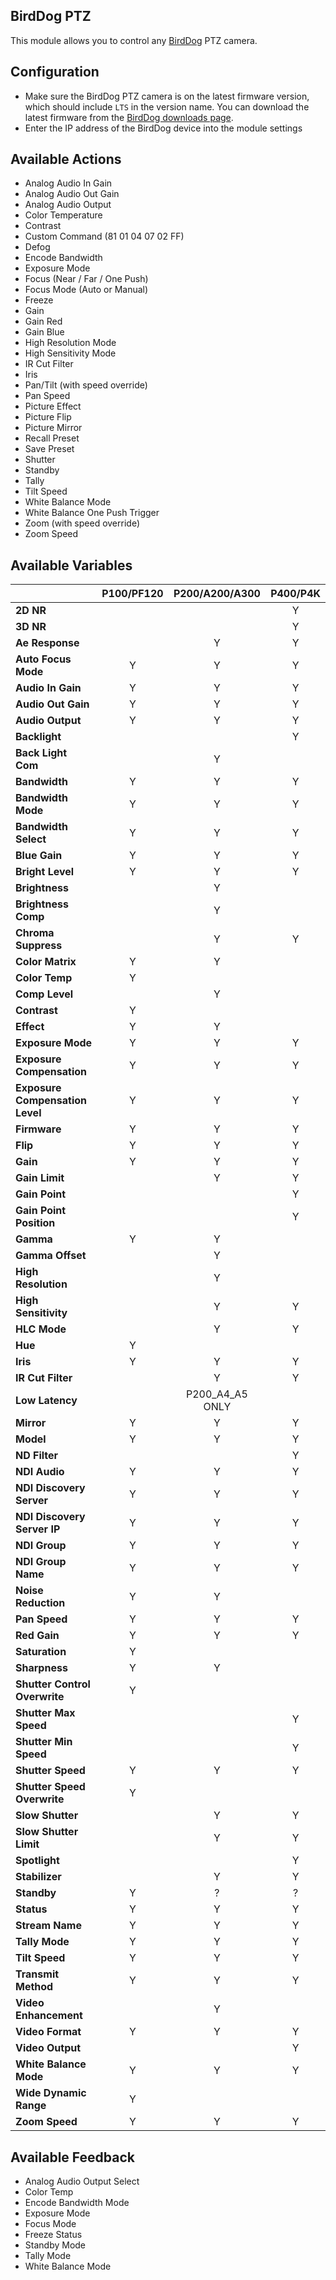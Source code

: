 ## BirdDog PTZ

This module allows you to control any [BirdDog](https://birddog.tv/ptz-range/) PTZ camera.

## Configuration

- Make sure the BirdDog PTZ camera is on the latest firmware version, which should include `LTS` in the version name. You can download the latest firmware from the [BirdDog downloads page](https://birddog.tv/downloads/).
- Enter the IP address of the BirdDog device into the module settings

## Available Actions

- Analog Audio In Gain
- Analog Audio Out Gain
- Analog Audio Output
- Color Temperature
- Contrast
- Custom Command (81 01 04 07 02 FF)
- Defog
- Encode Bandwidth
- Exposure Mode
- Focus (Near / Far / One Push)
- Focus Mode (Auto or Manual)
- Freeze
- Gain
- Gain Red
- Gain Blue
- High Resolution Mode
- High Sensitivity Mode
- IR Cut Filter
- Iris
- Pan/Tilt (with speed override)
- Pan Speed
- Picture Effect
- Picture Flip
- Picture Mirror
- Recall Preset
- Save Preset
- Shutter
- Standby
- Tally
- Tilt Speed
- White Balance Mode
- White Balance One Push Trigger
- Zoom (with speed override)
- Zoom Speed

## Available Variables

|                                 | **P100/PF120** | **P200/A200/A300** | **P400/P4K** |
| ------------------------------- | :------------: | :----------------: | :----------: |
| **2D NR**                       |                |                    |      Y       |
| **3D NR**                       |                |                    |      Y       |
| **Ae Response**                 |                |         Y          |      Y       |
| **Auto Focus Mode**             |       Y        |         Y          |      Y       |
| **Audio In Gain**               |       Y        |         Y          |      Y       |
| **Audio Out Gain**              |       Y        |         Y          |      Y       |
| **Audio Output**                |       Y        |         Y          |      Y       |
| **Backlight**                   |                |                    |      Y       |
| **Back Light Com**              |                |         Y          |              |
| **Bandwidth**                   |       Y        |         Y          |      Y       |
| **Bandwidth Mode**              |       Y        |         Y          |      Y       |
| **Bandwidth Select**            |       Y        |         Y          |      Y       |
| **Blue Gain**                   |       Y        |         Y          |      Y       |
| **Bright Level**                |       Y        |         Y          |      Y       |
| **Brightness**                  |                |         Y          |              |
| **Brightness Comp**             |                |         Y          |              |
| **Chroma Suppress**             |                |         Y          |      Y       |
| **Color Matrix**                |       Y        |         Y          |              |
| **Color Temp**                  |       Y        |                    |              |
| **Comp Level**                  |                |         Y          |              |
| **Contrast**                    |       Y        |                    |              |
| **Effect**                      |       Y        |         Y          |              |
| **Exposure Mode**               |       Y        |         Y          |      Y       |
| **Exposure Compensation**       |       Y        |         Y          |      Y       |
| **Exposure Compensation Level** |       Y        |         Y          |      Y       |
| **Firmware**                    |       Y        |         Y          |      Y       |
| **Flip**                        |       Y        |         Y          |      Y       |
| **Gain**                        |       Y        |         Y          |      Y       |
| **Gain Limit**                  |                |         Y          |      Y       |
| **Gain Point**                  |                |                    |      Y       |
| **Gain Point Position**         |                |                    |      Y       |
| **Gamma**                       |       Y        |         Y          |              |
| **Gamma Offset**                |                |         Y          |              |
| **High Resolution**             |                |         Y          |              |
| **High Sensitivity**            |                |         Y          |      Y       |
| **HLC Mode**                    |                |         Y          |      Y       |
| **Hue**                         |       Y        |                    |              |
| **Iris**                        |       Y        |         Y          |      Y       |
| **IR Cut Filter**               |                |         Y          |      Y       |
| **Low Latency**                 |                |  P200_A4_A5 ONLY   |              |
| **Mirror**                      |       Y        |         Y          |      Y       |
| **Model**                       |       Y        |         Y          |      Y       |
| **ND Filter**                   |                |                    |      Y       |
| **NDI Audio**                   |       Y        |         Y          |      Y       |
| **NDI Discovery Server**        |       Y        |         Y          |      Y       |
| **NDI Discovery Server IP**     |       Y        |         Y          |      Y       |
| **NDI Group**                   |       Y        |         Y          |      Y       |
| **NDI Group Name**              |       Y        |         Y          |      Y       |
| **Noise Reduction**             |       Y        |         Y          |              |
| **Pan Speed**                   |       Y        |         Y          |      Y       |
| **Red Gain**                    |       Y        |         Y          |      Y       |
| **Saturation**                  |       Y        |                    |              |
| **Sharpness**                   |       Y        |         Y          |              |
| **Shutter Control Overwrite**   |       Y        |                    |              |
| **Shutter Max Speed**           |                |                    |      Y       |
| **Shutter Min Speed**           |                |                    |      Y       |
| **Shutter Speed**               |       Y        |         Y          |      Y       |
| **Shutter Speed Overwrite**     |       Y        |                    |              |
| **Slow Shutter**                |                |         Y          |      Y       |
| **Slow Shutter Limit**          |                |         Y          |      Y       |
| **Spotlight**                   |                |                    |      Y       |
| **Stabilizer**                  |                |         Y          |      Y       |
| **Standby**                     |       Y        |         ?          |      ?       |
| **Status**                      |       Y        |         Y          |      Y       |
| **Stream Name**                 |       Y        |         Y          |      Y       |
| **Tally Mode**                  |       Y        |         Y          |      Y       |
| **Tilt Speed**                  |       Y        |         Y          |      Y       |
| **Transmit Method**             |       Y        |         Y          |      Y       |
| **Video Enhancement**           |                |         Y          |              |
| **Video Format**                |       Y        |         Y          |      Y       |
| **Video Output**                |                |                    |      Y       |
| **White Balance Mode**          |       Y        |         Y          |      Y       |
| **Wide Dynamic Range**          |       Y        |                    |              |
| **Zoom Speed**                  |       Y        |         Y          |      Y       |

## Available Feedback

- Analog Audio Output Select
- Color Temp
- Encode Bandwidth Mode
- Exposure Mode
- Focus Mode
- Freeze Status
- Standby Mode
- Tally Mode
- White Balance Mode
